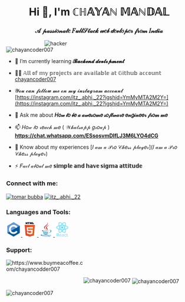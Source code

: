 <h1 align="center">Hi 👋, I'm ℂℍ𝔸𝕐𝔸ℕ 𝕄𝔸ℕ𝔻𝔸𝕃</h1>
<h3 align="center">𝒜 𝓅𝒶𝓈𝓈𝒾𝑜𝓃𝒶𝓉𝑒 𝐹𝓊𝓁𝓁𝒮𝓉𝒶𝒸𝓀 𝓌𝑒𝒷 𝒹𝑒𝓋𝓁𝑜𝓅𝑒𝓇 𝒻𝓇𝑜𝓂 𝐼𝓃𝒹𝒾𝒶</h3>
<img align="right" alt="hacker" width="400" src="https://i.gifer.com/81RA.mp4">

<p align="left"> <img src="https://komarev.com/ghpvc/?username=chayancoder007&label=Profile%20views&color=0e75b6&style=flat" alt="chayancoder007" /> </p>

- 🌱 I’m currently learning **𝓑𝓪𝓬𝓴𝓮𝓷𝓭 𝓭𝓮𝓿𝓵𝓸𝓹𝓶𝓮𝓷𝓽**

- 👨‍💻 𝔸𝕝𝕝 𝕠𝕗 𝕞𝕪 𝕡𝕣𝕠𝕛𝕖𝕔𝕥𝕤 𝕒𝕣𝕖 𝕒𝕧𝕒𝕚𝕝𝕒𝕓𝕝𝕖 𝕒𝕥 𝔾𝕚𝕥𝕙𝕦𝕓 𝕒𝕔𝕔𝕠𝕦𝕟𝕥 [chayancoder007](chayancoder007)

- 𝓨𝓸𝓾 𝓬𝓪𝓷 𝓯𝓸𝓵𝓵𝓸𝔀 𝓶𝓮 𝓸𝓷 𝓶𝔂 𝓲𝓷𝓼𝓽𝓪𝓰𝓻𝓪𝓶 𝓪𝓬𝓬𝓸𝓾𝓷𝓽 [https://instagram.com/itz_.abhi._22?igshid=YmMyMTA2M2Y=](https://instagram.com/itz_.abhi._22?igshid=YmMyMTA2M2Y=)

- 💬 Ask me about **𝐻𝑜𝓌 𝓉𝑜 𝒷𝑒 𝒶 𝒶𝓌𝑒𝓈𝑜𝓂𝑒 𝓈𝑜𝒻𝓉𝓌𝒶𝓇𝑒 𝑒𝓃𝑔𝒾𝓃𝑒𝑒𝓇 𝒻𝓇𝑜𝓂 𝓂𝑒**

- 📫 𝐻𝑜𝓌 𝓉𝑜 𝓇𝑒𝒶𝒸𝒽 𝓂𝑒 ( 𝒲𝒽𝒶𝓉𝓈𝒶𝓅𝓅 𝑔𝓇𝑜𝓊𝓅 ) **https://chat.whatsapp.com/ESsosvmDIfLJ3M6LYO4dCG**

- 📄 Know about my experiences [𝐼 𝒶𝓂 𝒶 𝒫𝓇𝑜 𝒞𝒽𝑒𝓈𝓈 𝓅𝓁𝒶𝓎𝑒𝓇](𝐼 𝒶𝓂 𝒶 𝒫𝓇𝑜 𝒞𝒽𝑒𝓈𝓈 𝓅𝓁𝒶𝓎𝑒𝓇)

- ⚡ 𝐹𝒶𝒸𝓉 𝒶𝒷𝑜𝓊𝓉 𝓂𝑒 **𝕤𝕚𝕞𝕡𝕝𝕖 𝕒𝕟𝕕 𝕙𝕒𝕧𝕖 𝕤𝕚𝕘𝕞𝕒 𝕒𝕥𝕥𝕚𝕥𝕦𝕕𝕖**

<h3 align="left">Connect with me:</h3>
<p align="left">
<a href="https://fb.com/tomar bubba" target="blank"><img align="center" src="https://raw.githubusercontent.com/rahuldkjain/github-profile-readme-generator/master/src/images/icons/Social/facebook.svg" alt="tomar bubba" height="30" width="40" /></a>
<a href="https://instagram.com/itz_.abhi._22" target="blank"><img align="center" src="https://raw.githubusercontent.com/rahuldkjain/github-profile-readme-generator/master/src/images/icons/Social/instagram.svg" alt="itz_.abhi._22" height="30" width="40" /></a>
</p>

<h3 align="left">Languages and Tools:</h3>
<p align="left"> <a href="https://www.cprogramming.com/" target="_blank" rel="noreferrer"> <img src="https://raw.githubusercontent.com/devicons/devicon/master/icons/c/c-original.svg" alt="c" width="40" height="40"/> </a> <a href="https://www.w3.org/html/" target="_blank" rel="noreferrer"> <img src="https://raw.githubusercontent.com/devicons/devicon/master/icons/html5/html5-original-wordmark.svg" alt="html5" width="40" height="40"/> </a> <a href="https://www.java.com" target="_blank" rel="noreferrer"> <img src="https://raw.githubusercontent.com/devicons/devicon/master/icons/java/java-original.svg" alt="java" width="40" height="40"/> </a> <a href="https://reactjs.org/" target="_blank" rel="noreferrer"> <img src="https://raw.githubusercontent.com/devicons/devicon/master/icons/react/react-original-wordmark.svg" alt="react" width="40" height="40"/> </a> </p>

<h3 align="left">Support:</h3>
<p><a href="https://www.buymeacoffee.com/https://www.buymeacoffee.com/chayancodder007"> <img align="left" src="https://cdn.buymeacoffee.com/buttons/v2/default-yellow.png" height="50" width="210" alt="https://www.buymeacoffee.com/chayancodder007" /></a></p><br><br>

<p><img align="left" src="https://github-readme-stats.vercel.app/api/top-langs?username=chayancoder007&show_icons=true&locale=en&layout=compact" alt="chayancoder007" /></p>

<p>&nbsp;<img align="center" src="https://github-readme-stats.vercel.app/api?username=chayancoder007&show_icons=true&locale=en" alt="chayancoder007" /></p>

<p><img align="center" src="https://github-readme-streak-stats.herokuapp.com/?user=chayancoder007&" alt="chayancoder007" /></p>
